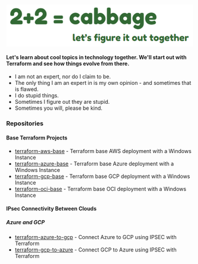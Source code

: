 <p align="center">
  <img src="images/2plus2cabbage.png" style="display: block; margin: 0; padding: 0;">
</p>

#### Let's learn about cool topics in technology together.  We'll start out with Terraform and see how things evolve from there.
- I am not an expert, nor do I claim to be.
- The only thing I am an expert in is my own opinion - and sometimes that is flawed.
- I do stupid things.
- Sometimes I figure out they are stupid.
- Sometimes you will, please be kind.

### Repositories
#### Base Terraform Projects
- [terraform-aws-base](https://github.com/2plus2cabbage/terraform-aws-base) - Terraform base AWS deployment with a Windows Instance
- [terraform-azure-base](https://github.com/2plus2cabbage/terraform-azure-base) - Terraform base Azure deployment with a Windows Instance
- [terraform-gcp-base](https://github.com/2plus2cabbage/terraform-gcp-base) - Terraform base GCP deployment with a Windows Instance
- [terraform-oci-base](https://github.com/2plus2cabbage/terraform-oci-base) - Terraform base OCI deployment with a Windows Instance

#### IPsec Connectivity Between Clouds
##### Azure and GCP
- [terraform-azure-to-gcp](https://github.com/2plus2cabbage/terraform-azure-to-gcp) - Connect Azure to GCP using IPSEC with Terraform
- [terraform-gcp-to-azure](https://github.com/2plus2cabbage/terraform-gcp-to-azure) - Connect GCP to Azure using IPSEC with Terraform